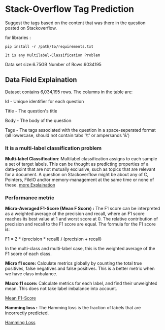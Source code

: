 # Stack-Overflow Tag Prediction

Suggest the tags based on the content that was there in the question posted on Stackoverflow.

for libraries :

`pip install -r /path/to/requirements.txt`


`It is any Multilabel-Classification Problem`

Data set size:6.75GB
Number of Rows:6034195

## Data Field Explaination

Dataset contains 6,034,195 rows. The columns in the table are:

Id - Unique identifier for each question

Title - The question's title

Body - The body of the question

Tags - The tags associated with the question in a space-seperated format (all lowercase, should not contain tabs '\t' or ampersands '&')


### It is a multi-label classification problem
**Multi-label Classification:** Multilabel classification assigns to each sample a set of target labels. This can be thought as predicting properties of a data-point that are not mutually exclusive, such as topics that are relevant for a document. A question on Stackoverflow might be about any of C, Pointers, FileIO and/or memory-management at the same time or none of these.
[more Explaination]( http://scikit-learn.org/stable/modules/multiclass.html)

### Performance metric

**Micro-Averaged F1-Score (Mean F Score) :** The F1 score can be interpreted as a weighted average of the precision and recall, where an F1 score reaches its best value at 1 and worst score at 0. The relative contribution of precision and recall to the F1 score are equal. The formula for the F1 score is:

F1 = 2 * (precision * recall) / (precision + recall)

In the multi-class and multi-label case, this is the weighted average of the F1 score of each class.

**Micro f1 score:**
Calculate metrics globally by counting the total true positives, false negatives and false positives. This is a better metric when we have class imbalance.



**Macro f1 score:**
Calculate metrics for each label, and find their unweighted mean. This does not take label imbalance into account.

[Mean F1-Score](https://www.kaggle.com/wiki/MeanFScore)



**Hamming loss :** The Hamming loss is the fraction of labels that are incorrectly predicted.

[Hamming Loss](https://www.kaggle.com/wiki/HammingLoss)
